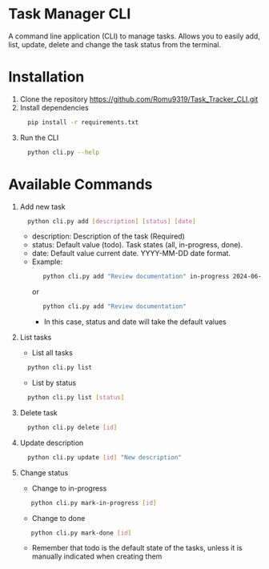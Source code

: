 # Task Manager CLI
A command line application (CLI) to manage tasks. Allows you to easily add, list, update, delete and change the task status from the terminal.

# Installation 
1. Clone the repository 
    https://github.com/Romu9319/Task_Tracker_CLI.git
2. Install dependencies
    ```bash
      pip install -r requirements.txt
    ```   
4. Run the CLI
    ```bash
      python cli.py --help
    ```
    
# Available Commands
1. Add new task
    ```bash
      python cli.py add [description] [status] [date]
    ```
    - description: Description of the task (Required)
    - status: Default value (todo). Task states (all, in-progress, done).
    - date: Default value current date. YYYY-MM-DD date format.
    - Example:
       ```bash
          python cli.py add "Review documentation" in-progress 2024-06-05
       ```
       or
       ```bash
          python cli.py add "Review documentation"
       ```
       - In this case, status and date will take the default values
    
2. List tasks
   - List all tasks
    ```bash
      python cli.py list
    ```
   - List by status
    ```bash
      python cli.py list [status]
    ```
3. Delete task
    ```bash
      python cli.py delete [id]
    ```
4. Update description
    ```bash
      python cli.py update [id] "New description"
    ```
5. Change status
   - Change to in-progress
   ```bash
      python cli.py mark-in-progress [id]
   ```
   - Change to done
   ```bash
      python cli.py mark-done [id]
   ```
   - Remember that todo is the default state of the tasks, unless it is manually indicated when creating them
    
